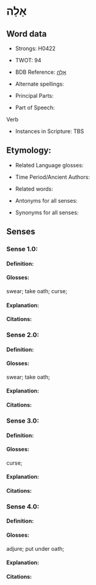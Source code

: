 # אָלָה

<!-- Status: S2="NeedsEdits" -->
<!-- Lexica used for edits:   -->

## Word data

* Strongs: H0422

* TWOT: 94

* BDB Reference: [אָלָה](rc://en/bdb/dict/a.dm.aa)

* Alternate spellings:

* Principal Parts:

* Part of Speech:

Verb

* Instances in Scripture: TBS

## Etymology:

* Related Language glosses:

* Time Period/Ancient Authors:

* Related words:

* Antonyms for all senses:

* Synonyms for all senses:

## Senses

### Sense 1.0:

#### Definition:

#### Glosses:

swear; take oath; curse; 

#### Explanation:

#### Citations:



### Sense 2.0:

#### Definition:

#### Glosses:

swear; take oath; 

#### Explanation:

#### Citations:



### Sense 3.0:

#### Definition:

#### Glosses:

curse; 

#### Explanation:

#### Citations:



### Sense 4.0:

#### Definition:

#### Glosses:

adjure; put under oath; 

#### Explanation:

#### Citations:




